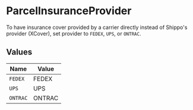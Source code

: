 # ParcelInsuranceProvider

To have insurance cover provided by a carrier directly instead of Shippo's provider (XCover), set provider to `FEDEX`, `UPS`, or `ONTRAC`.


## Values

| Name     | Value    |
| -------- | -------- |
| `FEDEX`  | FEDEX    |
| `UPS`    | UPS      |
| `ONTRAC` | ONTRAC   |